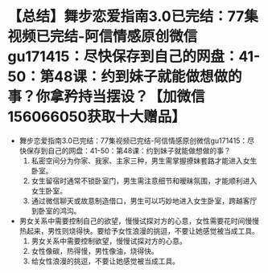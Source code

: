 # 【总结】舞步恋爱指南3.0已完结：77集视频已完结-阿信情感原创微信gu171415：尽快保存到自己的网盘：41-50：第48课：约到妹子就能做想做的事？你拿矜持当摆设？【加微信156066050获取十大赠品】

-   舞步恋爱指南3.0已完结：77集视频已完结-阿信情感原创微信gu171415：尽快保存到自己的网盘：41-50：第48课：约到妹子就能做想做的事？
    1.  私密空间分为你家、我家、主家三种，男生需掌握撩妹套路才能进入女生卧室。
    2.  女生留宿时通常不锁卧室门，男生需注意细节和暧昧氛围，才能顺利进入女生卧室。
    3.  通过微信聊天或故意制造借口，男生可以巧妙地进入女生卧室，跨越客厅到卧室的鸿沟。
-   男女关系中需要控制自己的欲望，慢慢试探对方的心意，女性需要花时间慢慢热起来，男性则烧得快。要给予女性浪漫的挑逗，不要让她感觉被当成工具。
    1.  男女关系中需要控制欲望，慢慢试探对方的心意。
    2.  女性像碳，热得慢，男性像油，烧得快。
    3.  给女性浪漫的挑逗，不要让她感觉被当成工具。